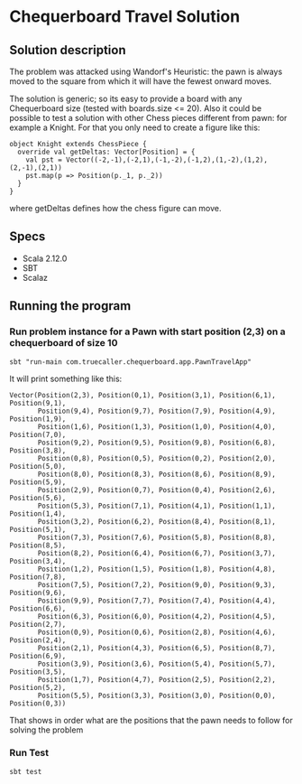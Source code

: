 # Chequerboard Travel Solution

## Solution description

The problem was attacked using Wandorf's Heuristic: the pawn is always moved to the square from which
it will have the fewest onward moves.

The solution is generic; so its easy to provide a board with any Chequerboard size
(tested with boards.size <= 20). Also it could be possible to test a solution with other Chess pieces different
from pawn: for example a Knight. For that you only need to create a figure like this:

    object Knight extends ChessPiece {
      override val getDeltas: Vector[Position] = {
        val pst = Vector((-2,-1),(-2,1),(-1,-2),(-1,2),(1,-2),(1,2),(2,-1),(2,1))
        pst.map(p => Position(p._1, p._2))
      }
    }

where getDeltas defines how the chess figure can move.

## Specs

- Scala 2.12.0
- SBT
- Scalaz

## Running the program

### Run problem instance for a Pawn with start position (2,3) on a chequerboard of size 10

    sbt "run-main com.truecaller.chequerboard.app.PawnTravelApp"

It will print something like this:

    Vector(Position(2,3), Position(0,1), Position(3,1), Position(6,1), Position(9,1),
           Position(9,4), Position(9,7), Position(7,9), Position(4,9), Position(1,9),
           Position(1,6), Position(1,3), Position(1,0), Position(4,0), Position(7,0),
           Position(9,2), Position(9,5), Position(9,8), Position(6,8), Position(3,8),
           Position(0,8), Position(0,5), Position(0,2), Position(2,0), Position(5,0),
           Position(8,0), Position(8,3), Position(8,6), Position(8,9), Position(5,9),
           Position(2,9), Position(0,7), Position(0,4), Position(2,6), Position(5,6),
           Position(5,3), Position(7,1), Position(4,1), Position(1,1), Position(1,4),
           Position(3,2), Position(6,2), Position(8,4), Position(8,1), Position(5,1),
           Position(7,3), Position(7,6), Position(5,8), Position(8,8), Position(8,5),
           Position(8,2), Position(6,4), Position(6,7), Position(3,7), Position(3,4),
           Position(1,2), Position(1,5), Position(1,8), Position(4,8), Position(7,8),
           Position(7,5), Position(7,2), Position(9,0), Position(9,3), Position(9,6),
           Position(9,9), Position(7,7), Position(7,4), Position(4,4), Position(6,6),
           Position(6,3), Position(6,0), Position(4,2), Position(4,5), Position(2,7),
           Position(0,9), Position(0,6), Position(2,8), Position(4,6), Position(2,4),
           Position(2,1), Position(4,3), Position(6,5), Position(8,7), Position(6,9),
           Position(3,9), Position(3,6), Position(5,4), Position(5,7), Position(3,5),
           Position(1,7), Position(4,7), Position(2,5), Position(2,2), Position(5,2),
           Position(5,5), Position(3,3), Position(3,0), Position(0,0), Position(0,3))

That shows in order what are the positions that the pawn needs to follow for solving the problem

### Run Test

    sbt test

